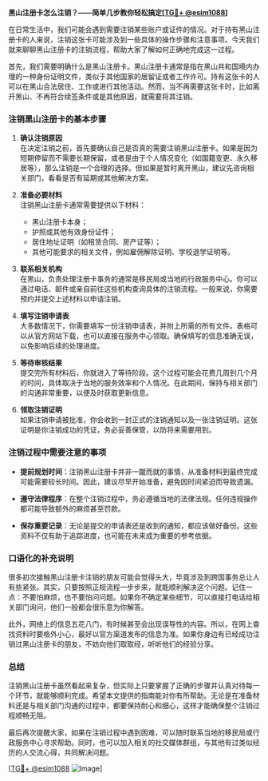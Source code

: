 **黑山注册卡怎么注销？——简单几步教你轻松搞定[[TG💪+ @esim1088](https://t.me/s/esim1088)]**

在日常生活中，我们可能会遇到需要注销某些账户或证件的情况。对于持有黑山注册卡的人来说，注销这张卡可能涉及到一些具体的操作步骤和注意事项。今天我们就来聊聊黑山注册卡的注销流程，帮助大家了解如何正确地完成这一过程。

首先，我们需要明确什么是黑山注册卡。黑山注册卡通常是指在黑山共和国境内办理的一种身份证明文件，类似于其他国家的居留证或者工作许可。持有这张卡的人可以在黑山合法居住、工作或进行其他活动。然而，当不再需要这张卡时，比如离开黑山、不再符合续签条件或是其他原因，就需要将其注销。

### 注销黑山注册卡的基本步骤

1. **确认注销原因**  
   在决定注销之前，首先要确认自己是否真的需要注销黑山注册卡。如果是因为短期停留而不需要长期保留，或者是由于个人情况变化（如国籍变更、永久移居等），那么注销是一个合理的选择。但如果是暂时离开黑山，建议先咨询相关部门，看看是否有延期或其他解决方案。

2. **准备必要材料**  
   注销黑山注册卡通常需要提供以下材料：
   - 黑山注册卡本身；
   - 护照或其他有效身份证件；
   - 居住地址证明（如租赁合同、房产证等）；
   - 其他可能要求的相关文件，例如雇佣解除证明、学校退学证明等。

3. **联系相关机构**  
   在黑山，负责处理注册卡事务的通常是移民局或当地的行政服务中心。你可以通过电话、邮件或亲自前往这些机构查询具体的注销流程。一般来说，你需要预约并提交上述材料以申请注销。

4. **填写注销申请表**  
   大多数情况下，你需要填写一份注销申请表，并附上所需的所有文件。表格可以从官方网站下载，也可以直接在服务中心领取。确保填写的信息准确无误，以免影响后续的处理进度。

5. **等待审核结果**  
   提交完所有材料后，你就进入了等待阶段。这个过程可能会花费几周到几个月的时间，具体取决于当地的服务效率和个人情况。在此期间，保持与相关部门的沟通非常重要，以便及时获取更新信息。

6. **领取注销证明**  
   如果注销申请被批准，你会收到一封正式的注销通知以及一张注销证明。这张证明是你注销成功的凭证，务必妥善保管，以防将来需要用到。

### 注销过程中需要注意的事项

- **提前规划时间**：注销黑山注册卡并非一蹴而就的事情，从准备材料到最终完成可能需要较长时间。因此，建议尽早开始准备，避免因时间紧迫而导致遗漏。
  
- **遵守法律程序**：在整个注销过程中，务必遵循当地的法律法规。任何违规操作都可能导致额外的麻烦甚至罚款。

- **保存重要记录**：无论是提交的申请表还是收到的通知，都应该做好备份。这些资料不仅有助于追踪进度，也可能在未来成为重要的参考依据。

### 口语化的补充说明

很多初次接触黑山注册卡注销的朋友可能会觉得头大，毕竟涉及到跨国事务总让人有些紧张。其实，只要按照正规流程一步步来，就能顺利解决这个问题。记住一点：不要怕麻烦，也不要怕问问题。如果你不确定某些细节，可以直接打电话给相关部门询问，他们一般都会很乐意为你解答。

此外，网络上的信息五花八门，有时候甚至会出现误导性的内容。所以，在网上查找资料时要格外小心，最好以官方渠道发布的信息为准。如果你身边有已经成功注销过黑山注册卡的朋友，不妨向他们取取经，听听他们的经验分享。

### 总结

注销黑山注册卡虽然看起来复杂，但实际上只要掌握了正确的步骤并认真对待每一个环节，就能够顺利完成。希望本文提供的指南能对你有所帮助。无论是在准备材料还是与相关部门沟通的过程中，都要保持耐心和细心，这样才能确保整个注销过程顺畅无阻。

最后再次提醒大家，如果在注销过程中遇到困难，可以随时联系当地的移民局或行政服务中心寻求帮助。同时，也可以加入相关的社交媒体群组，与其他有过类似经历的人交流心得，共同解决问题。

[[TG💪+ @esim1088](https://t.me/s/esim1088) ![Image](https://i.postimg.cc/4NQfJmqS/Snipaste-2025-05-13-00-14-12.png)]